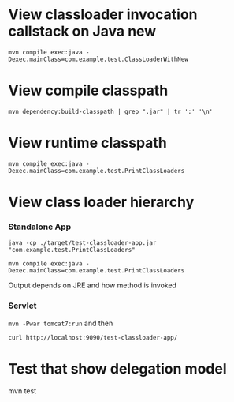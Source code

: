 # View classloader invocation callstack on Java new
`mvn compile exec:java -Dexec.mainClass=com.example.test.ClassLoaderWithNew`

# View compile classpath
`mvn dependency:build-classpath | grep ".jar" | tr ':' '\n'`

# View runtime classpath
`mvn compile exec:java -Dexec.mainClass=com.example.test.PrintClassLoaders`

# View class loader hierarchy
### Standalone App
`java -cp ./target/test-classloader-app.jar "com.example.test.PrintClassLoaders"`

`mvn compile exec:java -Dexec.mainClass=com.example.test.PrintClassLoaders`

Output depends on JRE and how method is invoked

### Servlet
`mvn -Pwar tomcat7:run`
and then

`curl http://localhost:9090/test-classloader-app/`

# Test that show delegation model
mvn test